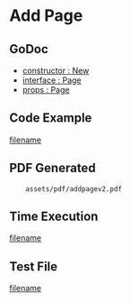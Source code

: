 # Add Page

## GoDoc
* [constructor : New](https://pkg.go.dev/github.com/nh3000-org/maroto/v2/pkg/components/page#New) 
* [interface : Page](https://pkg.go.dev/github.com/nh3000-org/maroto/v2/pkg/core#Page)
* [props : Page](https://pkg.go.dev/github.com/nh3000-org/maroto/v2/pkg/props#Page)

## Code Example
[filename](../../assets/examples/addpage/v2/main.go  ':include :type=code')

## PDF Generated
```pdf
	assets/pdf/addpagev2.pdf
```

## Time Execution
[filename](../../assets/text/addpagev2.txt  ':include :type=code')

## Test File
[filename](https://raw.githubusercontent.com/nh3000-org/maroto/master/test/maroto/examples/addpage.json  ':include :type=code')